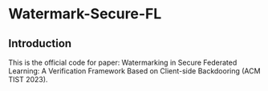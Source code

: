 # Watermark-Secure-FL
## Introduction

This is the official code for paper: Watermarking in Secure Federated Learning: A Verification Framework Based on Client-side Backdooring (ACM TIST 2023).